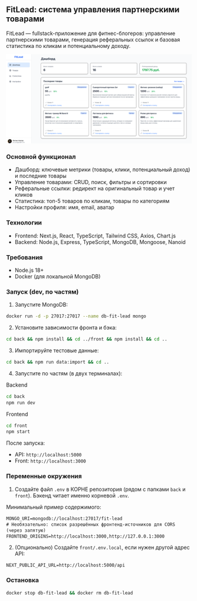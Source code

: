 ## FitLead: система управления партнерскими товарами

FitLead — fullstack-приложение для фитнес-блогеров: управление партнерскими товарами, генерация реферальных ссылок и базовая статистика по кликам и потенциальному доходу.

![Скриншот](./screenshot.png)

### Основной функционал
- Дашборд: ключевые метрики (товары, клики, потенциальный доход) и последние товары
- Управление товарами: CRUD, поиск, фильтры и сортировки
- Реферальные ссылки: редирект на оригинальный товар и учет кликов
- Статистика: топ-5 товаров по кликам, товары по категориям
- Настройки профиля: имя, email, аватар

### Технологии
- Frontend: Next.js, React, TypeScript, Tailwind CSS, Axios, Chart.js
- Backend: Node.js, Express, TypeScript, MongoDB, Mongoose, Nanoid

### Требования
- Node.js 18+
- Docker (для локальной MongoDB)

### Запуск (dev, по частям)
1) Запустите MongoDB:

```bash
docker run -d -p 27017:27017 --name db-fit-lead mongo
```

2) Установите зависимости фронта и бэка:

```bash
cd back && npm install && cd ../front && npm install && cd ..
```

3) Импортируйте тестовые данные:

```bash
cd back && npm run data:import && cd ..
```

4) Запустите по частям (в двух терминалах):

Backend
```bash
cd back
npm run dev
```

Frontend
```bash
cd front
npm start
```

После запуска:
- API: `http://localhost:5000`
- Front: `http://localhost:3000`

### Переменные окружения

1) Создайте файл `.env` в КОРНЕ репозитория (рядом с папками `back` и `front`). Бэкенд читает именно корневой `.env`.

Минимальный пример содержимого:

```env
MONGO_URI=mongodb://localhost:27017/fit-lead
# Необязательно: список разрешённых фронтенд-источников для CORS (через запятую)
FRONTEND_ORIGINS=http://localhost:3000,http://127.0.0.1:3000
```

2) (Опционально) Создайте `front/.env.local`, если нужен другой адрес API:

```env
NEXT_PUBLIC_API_URL=http://localhost:5000/api
```

### Остановка

```bash
docker stop db-fit-lead && docker rm db-fit-lead
```
